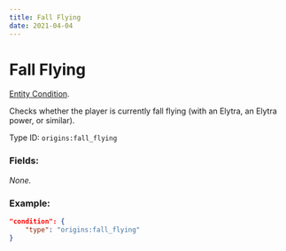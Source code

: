 ```yaml
---
title: Fall Flying
date: 2021-04-04
---
```

# Fall Flying

[Entity Condition](../entity_conditions.md).

Checks whether the player is currently fall flying (with an Elytra, an Elytra power, or similar).

Type ID: `origins:fall_flying`

### Fields:

_None._

### Example:
```json
"condition": {
    "type": "origins:fall_flying"
}
```